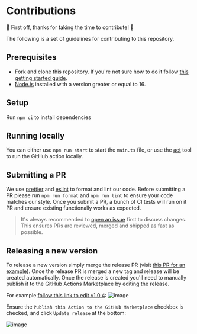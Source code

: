 
# Contributions

🎉 First off, thanks for taking the time to contribute! 🎉

The following is a set of guidelines for contributing to this repository.

## Prerequisites

- Fork and clone this repository. If you're not sure how to do it follow [this getting started guide](https://egghead.io/courses/how-to-contribute-to-an-open-source-project-on-github).
- [Node.js](https://nodejs.org/en/) installed with a version greater or equal to 16.

## Setup

Run `npm ci` to install dependencies

## Running locally

You can either use `npm run start` to start the `main.ts` file, or use the [act](https://github.com/nektos/act) tool to run the GitHub action locally.

## Submitting a PR

We use [prettier](https://prettier.io/) and [eslint](https://eslint.org/) to format and lint our code.
Before submitting a PR please run `npm run format` and `npm run lint` to ensure your code matches our style.
Once you submit a PR, a bunch of CI tests will run on it PR and ensure existing functionally works as expected.

>It's always recommended to [open an issue](https://github.com/cloudquery/setup-cloudquery/issues/new/choose) first to discuss changes. This ensures PRs are reviewed, merged and shipped as fast as possible.

## Releasing a new version

To release a new version simply merge the release PR (visit [this PR for an example](https://github.com/cloudquery/setup-cloudquery/pull/43)).
Once the release PR is merged a new tag and release will be created automatically.
Once the release is created you'll need to manually publish it to the GitHub Actions Marketplace by editing the release.

For example [follow this link to edit v1.0.4](https://github.com/cloudquery/setup-cloudquery/releases/edit/v1.0.4):
![image](https://user-images.githubusercontent.com/26760571/177048045-53f4191d-b5a8-4168-a8b0-cb7612abbcb4.png)

Ensure the `Publish this Action to the GitHub Marketplace` checkbox is checked, and click `Update release` at the bottom:

![image](https://user-images.githubusercontent.com/26760571/177048056-250c9412-11dd-44f7-a9ae-56191e7c50d0.png)
